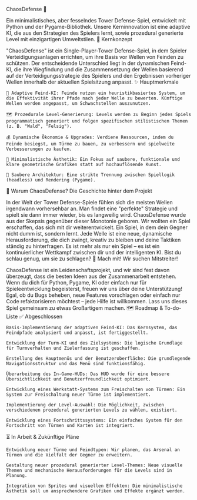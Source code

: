ChaosDefense 🚀

Ein minimalistisches, aber fesselndes Tower Defense-Spiel, entwickelt mit Python und der Pygame-Bibliothek. Unsere Kerninnovation ist eine adaptive KI, die aus den Strategien des Spielers lernt, sowie prozedural generierte Level mit einzigartigen Umweltstilen.
🎯 Kernkonzept

"ChaosDefense" ist ein Single-Player-Tower Defense-Spiel, in dem Spieler Verteidigungsanlagen errichten, um ihre Basis vor Wellen von Feinden zu schützen. Der entscheidende Unterschied liegt in der dynamischen Feind-KI, die ihre Wegfindung und die Zusammensetzung der Wellen basierend auf der Verteidigungsstrategie des Spielers und den Ergebnissen vorheriger Wellen innerhalb der aktuellen Spielsitzung anpasst.
✨ Hauptmerkmale

    🧠 Adaptive Feind-KI: Feinde nutzen ein heuristikbasiertes System, um die Effektivität ihrer Pfade nach jeder Welle zu bewerten. Künftige Wellen werden angepasst, um Schwachstellen auszunutzen.

    🗺️ Prozedurale Level-Generierung: Levels werden zu Beginn jedes Spiels programmatisch generiert und folgen spezifischen stilistischen Themen (z. B. "Wald", "Felsig").

    💰 Dynamische Ökonomie & Upgrades: Verdiene Ressourcen, indem du Feinde besiegst, um Türme zu bauen, zu verbessern und spielweite Verbesserungen zu kaufen.

    🎨 Minimalistische Ästhetik: Ein Fokus auf saubere, funktionale und klare geometrische Grafiken statt auf hochauflösende Kunst.

    🧱 Saubere Architektur: Eine strikte Trennung zwischen Spiellogik (headless) und Rendering (Pygame).

🎲 Warum ChaosDefense? Die Geschichte hinter dem Projekt

In der Welt der Tower Defense-Spiele fühlen sich die meisten Wellen irgendwann vorhersehbar an. Man findet eine "perfekte" Strategie und spielt sie dann immer wieder, bis es langweilig wird. ChaosDefense wurde aus der Skepsis gegenüber dieser Monotonie geboren. Wir wollten ein Spiel erschaffen, das sich mit dir weiterentwickelt. Ein Spiel, in dem dein Gegner nicht dumm ist, sondern lernt. Jede Welle ist eine neue, dynamische Herausforderung, die dich zwingt, kreativ zu bleiben und deine Taktiken ständig zu hinterfragen. Es ist mehr als nur ein Spiel – es ist ein kontinuierlicher Wettkampf zwischen dir und der intelligenten KI. Bist du schlau genug, um sie zu schlagen?
🤝 Mach mit! Wir suchen Mitstreiter!

ChaosDefense ist ein Leidenschaftsprojekt, und wir sind fest davon überzeugt, dass die besten Ideen aus der Zusammenarbeit entstehen. Wenn du dich für Python, Pygame, KI oder einfach nur für Spieleentwicklung begeisterst, freuen wir uns über deine Unterstützung! Egal, ob du Bugs beheben, neue Features vorschlagen oder einfach nur Code refaktorisieren möchtest – jede Hilfe ist willkommen. Lass uns dieses Spiel gemeinsam zu etwas Großartigem machen.
🗺️ Roadmap & To-do-Liste
✅ Abgeschlossen

    Basis-Implementierung der adaptiven Feind-KI: Das Kernsystem, das Feindpfade analysiert und anpasst, ist fertiggestellt.

    Entwicklung der Turm-KI und des Zielsystems: Die logische Grundlage für Turmverhalten und Zielerfassung ist geschaffen.

    Erstellung des Hauptmenüs und der Benutzeroberfläche: Die grundlegende Navigationsstruktur und das Menü sind funktionsfähig.

    Überarbeitung des In-Game-HUDs: Das HUD wurde für eine bessere Übersichtlichkeit und Benutzerfreundlichkeit optimiert.

    Entwicklung eines Werkstatt-Systems zum Freischalten von Türmen: Ein System zur Freischaltung neuer Türme ist implementiert.

    Implementierung der Level-Auswahl: Die Möglichkeit, zwischen verschiedenen prozedural generierten Levels zu wählen, existiert.

    Entwicklung eines Fortschrittssystems: Ein einfaches System für den Fortschritt von Türmen und Karten ist integriert.

⏳ In Arbeit & Zukünftige Pläne

    Entwicklung neuer Türme und Feindtypen: Wir planen, das Arsenal an Türmen und die Vielfalt der Gegner zu erweitern.

    Gestaltung neuer prozedural generierter Level-Themes: Neue visuelle Themen und mechanische Herausforderungen für die Levels sind in Planung.

    Integration von Sprites und visuellen Effekten: Die minimalistische Ästhetik soll um ansprechendere Grafiken und Effekte ergänzt werden.
